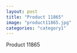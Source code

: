 ```yaml
---
layout: post
title: "Product 11865"
image: "product11865.jpg"
categories: "category1"
---
```

Product 11865
